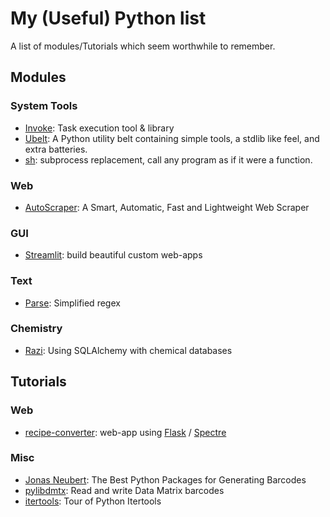 # My (Useful) Python list

A list of modules/Tutorials which seem worthwhile to remember.

## Modules

### System Tools

- [Invoke](http://www.pyinvoke.org): Task execution tool & library
- [Ubelt](https://github.com/Erotemic/ubelt): A Python utility belt containing simple tools, a stdlib like feel, and extra batteries.
- [sh](http://amoffat.github.io/sh/): subprocess replacement, call any program as if it were a function.

### Web

- [AutoScraper](https://github.com/alirezamika/autoscraper/): A Smart, Automatic, Fast and Lightweight Web Scraper

### GUI

- [Streamlit](https://docs.streamlit.io/en/latest/index.html): build beautiful custom web-apps

### Text

- [Parse](https://github.com/r1chardj0n3s/parse): Simplified regex

### Chemistry

- [Razi](https://razi.readthedocs.io/en/latest): Using SQLAlchemy with chemical databases
  
## Tutorials

### Web

- [recipe-converter](https://github.com/justinmklam/recipe-converter): web-app using [Flask](https://flask.palletsprojects.com/) / [Spectre](https://picturepan2.github.io/spectre/)

### Misc

- [Jonas Neubert](https://blog.jonasneubert.com/2019/01/23/barcode-generation-python/): The Best Python Packages for Generating Barcodes
- [pylibdmtx](https://pypi.org/project/pylibdmtx/): Read and write Data Matrix barcodes
- [itertools](https://towardsdatascience.com/tour-of-python-itertools-2af84db18a5e): Tour of Python Itertools
